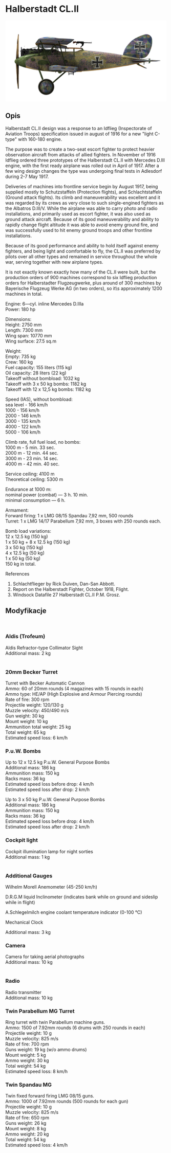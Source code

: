 # Halberstadt CL.II  
  
![halberstadtcl2](../images/halberstadtcl2.png)  
  
## Opis  
  
Halberstadt CL.II design was a response to an Idflieg (Inspectorate of Aviation Troops) specification issued in august of 1916 for a new "light C-type" with 160-180 engine.  
  
The purpose was to create a two-seat escort fighter to protect heavier observation aircraft from attacks of allied fighters. In November of 1916 Idflieg ordered three prototypes of the Halberstadt CL.II with Mercedes D.III engine, with the first ready airplane was rolled out in April of 1917. After a few wing design changes the type was undergoing final tests in Adlesdorf during 2-7 May 1917.  
  
Deliveries of machines into frontline service begin by August 1917, being supplied mostly to Schutzstaffeln (Protection flights), and Schlachtstaffeln (Ground attack flights). Its climb and maneuverability was excellent and it was regarded by its crews as very close to such single-engined fighters as the Albatros D.III/V. While the airplane was able to carry photo and radio installations, and primarily used as escort fighter, it was also used as ground attack aircraft. Because of its good maneuverability and ability to rapidly change flight altitude it was able to avoid enemy ground fire, and was successfully used to hit enemy ground troops and other frontline installations.  
  
Because of its good performance and ability to hold itself against enemy fighters, and being light and comfortable to fly, the CL.II was preferred by pilots over all other types and remained in service throughout the whole war, serving together with new airplane types.  
  
It is not exactly known exactly how many of the CL.II were built, but the production orders of 900 machines correspond to six Idflieg production orders for Halberstadter Flugzeugwerke, plus around of 300 machines by Bayerische Flugzeug Werke AG (in two orders), so it\s approximately 1200 machines in total.  
  
  
Engine: 6—cyl. inline Mercedes D.IIIa  
Power: 180 hp  
  
Dimensions:  
Height: 2750 mm  
Length: 7300 mm  
Wing span: 10770 mm  
Wing surface: 27.5 sq.m  
  
Weight:  
Empty: 735 kg  
Crew: 160 kg  
Fuel capacity: 155 liters (115 kg)  
Oil capacity: 28 liters (22 kg)  
Takeoff without bombload: 1032 kg  
Takeoff with 3 x 50 kg bombs: 1182 kg  
Takeoff with 12 x 12,5 kg bombs: 1182 kg  
  
Speed (IAS), without bombload:  
sea level - 166 km/h  
1000 - 156 km/h  
2000 - 146 km/h  
3000 - 135 km/h  
4000 - 122 km/h  
5000 - 106 km/h  
  
Climb rate, full fuel load, no bombs:  
1000 m -  5 min. 33 sec.  
2000 m - 12 min. 44 sec.  
3000 m - 23 min. 14 sec.  
4000 m - 42 min. 40 sec.  
  
Service ceiling: 4100 m  
Theoretical ceiling: 5300 m  
  
Endurance at 1000 m:  
nominal power (combat) — 3 h. 10 min.  
minimal consumption — 6 h.  
  
Armament:  
Forward firing: 1 х LMG 08/15 Spandau 7,92 mm, 500 rounds  
Turret: 1 х LMG 14/17 Parabellum 7,92 mm, 3 boxes with 250 rounds each.  
  
Bomb load variations:  
12 x 12.5 kg (150 kg)  
1 x 50 kg + 8 x 12.5 kg (150 kg)  
3 x 50 kg (150 kg)  
4 x 12.5 kg (50 kg)  
1 x 50 kg (50 kg)  
150 kg in total.  
  
References  
1) Schlachtflieger by Rick Duiven, Dan-San Abbott.  
2) Report on the Halberstadt Fighter, October 1918, Flight.  
3) Windsock Datafile 27 Halberstadt CL.II P.M. Grosz.  
  
## Modyfikacje  
  ﻿
  
### Aldis (Trofeum)  
  
Aldis Refractor-type Collimator Sight  
Additional mass: 2 kg  
  ﻿
  
### 20mm Becker Turret  
  
Turret with Becker Automatic Cannon  
Ammo: 60 of 20mm rounds (4 magazines with 15 rounds in each)  
Ammo type: HE/AP (High Explosive and Armour Piercing rounds)  
Rate of fire: 300 rpm  
Projectile weight: 120/130 g  
Muzzle velocity: 450/490 m/s  
Gun weight: 30 kg  
Mount weight: 10 kg  
Ammunition total weight: 25 kg  
Total weight: 65 kg  
Estimated speed loss: 6 km/h  ﻿
  
### P.u.W. Bombs  
  
Up to 12 x 12.5 kg P.u.W. General Purpose Bombs  
Additional mass: 186 kg  
Ammunition mass: 150 kg  
Racks mass: 36 kg  
Estimated speed loss before drop: 4 km/h  
Estimated speed loss after drop: 2 km/h  
  
Up to 3 x 50 kg P.u.W. General Purpose Bombs  
Additional mass: 186 kg  
Ammunition mass: 150 kg  
Racks mass: 36 kg  
Estimated speed loss before drop: 4 km/h  
Estimated speed loss after drop: 2 km/h  ﻿
  
### Cockpit light  
  
Cockpit illumination lamp for night sorties  
Additional mass: 1 kg  
  ﻿
  
### Additional Gauges  
  
Wilhelm Morell Anemometer (45-250 km/h)  
  
D.R.G.M liquid Inclinometer (indicates bank while on ground and sideslip while in flight)  
  
A.Schlegelmilch engine coolant temperature indicator (0-100 °C)  
  
Mechanical Clock  
  
Additional mass: 3 kg  ﻿
  
### Camera  
  
Camera for taking aerial photographs  
Additional mass: 10 kg  
  ﻿
  
### Radio  
  
Radio transmitter  
Additional mass: 10 kg  ﻿
  
### Twin Parabellum MG Turret  
  
Ring turret with twin Parabellum machine guns.  
Ammo: 1500 of 7.92mm rounds (6 drums with 250 rounds in each)  
Projectile weight: 10 g  
Muzzle velocity: 825 m/s  
Rate of fire: 700 rpm  
Guns weight: 19 kg (w/o ammo drums)  
Mount weight: 5 kg  
Ammo weight: 30 kg  
Total weight: 54 kg  
Estimated speed loss: 8 km/h  ﻿
  
### Twin Spandau MG  
  
Twin fixed forward firing LMG 08/15 guns.  
Ammo: 1000 of 7.92mm rounds (500 rounds for each gun)  
Projectile weight: 10 g  
Muzzle velocity: 825 m/s  
Rate of fire: 650 rpm  
Guns weight: 26 kg  
Mount weight: 8 kg  
Ammo weight: 20 kg  
Total weight: 54 kg  
Estimated speed loss: 4 km/h  